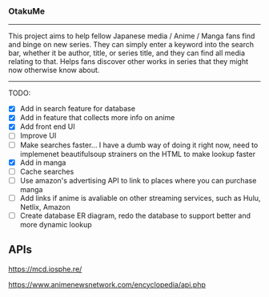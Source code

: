 ### OtakuMe ###

---

This project aims to help fellow Japanese media / Anime / Manga fans find and
binge on new series. They can simply enter a keyword into the search bar,
whether it be author, title, or series title, and they can find all media
relating to that. Helps fans discover other works in series that they might now
otherwise know about.

---

TODO:
- [x] Add in search feature for database
- [x] Add in feature that collects more info on anime
- [x] Add front end UI
- [ ] Improve UI 
- [ ] Make searches faster... I have a dumb way of doing it right now, need to
  implemenet beautifulsoup strainers on the HTML to make lookup faster
- [x] Add in manga  
- [ ] Cache searches 
- [ ] Use amazon's advertising API to link to places where you can purchase
  manga
- [ ] Add links if anime is avaliable on other streaming services, such as
  Hulu, Netlix, Amazon 
- [ ] Create database ER diagram, redo the database to support better and more
  dynamic lookup

APIs
---
https://mcd.iosphe.re/

https://www.animenewsnetwork.com/encyclopedia/api.php
